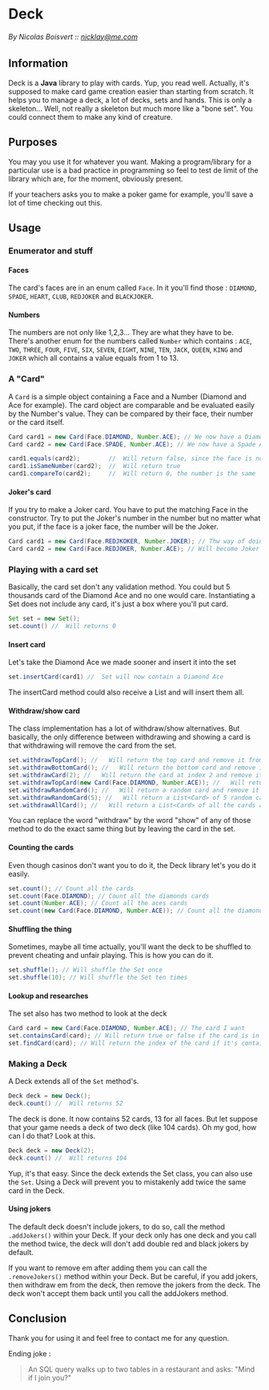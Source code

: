 # Deck
###### By Nicolas Boisvert :: nicklay@me.com

## Information
Deck is a **Java** library to play with cards. Yup, you read well. Actually, it's supposed to make card game creation easier than starting from scratch. It helps you to manage a deck, a lot of decks, sets and hands. This is only a skeleton... Well, not really a skeleton but much more like a "bone set". You could connect them to make any kind of creature.

## Purposes
You may you use it for whatever you want. Making a program/library for a particular use is a bad practice in programming so feel to test de limit of the library which are, for the moment, obviously present.

If your teachers asks you to make a poker game for example, you'll save a lot of time checking out this.

## Usage
### Enumerator and stuff
#### Faces
The card's faces are in an enum called ```Face```. In it you'll find those : ```DIAMOND```, ```SPADE```, ```HEART```, ```CLUB```, ```REDJOKER``` and ```BLACKJOKER```.

#### Numbers
The numbers are not only like 1,2,3... They are what they have to be. There's another enum for the numbers called ```Number``` which contains : ```ACE```, ```TWO```, ```THREE```, ```FOUR```, ```FIVE```, ```SIX```, ```SEVEN```, ```EIGHT```, ```NINE```, ```TEN```, ```JACK```, ```QUEEN```, ```KING``` and  ```JOKER``` which all contains a value equals from 1 to 13.

### A "Card"
A ```Card``` is a simple object containing a Face and a Number (Diamond and Ace for example). The card object are comparable and be evaluated easily by the Number's value. They can be compared by their face, their number or the card itself.
```java
Card card1 = new Card(Face.DIAMOND, Number.ACE); // We now have a Diamond Ace
Card card2 = new Card(Face.SPADE, Number.ACE); // We now have a Spade Ace

card1.equals(card2);        //  Will return false, since the face is not the same
card1.isSameNumber(card2);  //  Will return true
card1.compareTo(card2);     //  Will return 0, the number is the same
```

#### Joker's card
If you try to make a Joker card. You have to put the matching Face in the constructor. Try to put the Joker's number  in the number but no matter what you put, if the face is a joker face, the number will be the Joker.
```java
Card card1 = new Card(Face.REDJKOKER, Number.JOKER); // Thw way of doing it
Card card2 = new Card(Face.REDJOKER, Number.ACE); // Will become Joker anyway but it's not the best way of doing it
```

### Playing with a card set
Basically, the card set don't any validation method. You could but 5 thousands card of the Diamond Ace and no one would care. Instantiating a Set does not include any card, it's just a box where you'll put card.
```java
Set set = new Set();
set.count() //  Will returns 0
```

#### Insert card
Let's take the Diamond Ace we made sooner and insert it into the set
```java
set.insertCard(card1) //  Set will now contain a Diamond Ace
```
The insertCard method could also receive a List<Card> and will insert them all.

#### Withdraw/show card
The class implementation has a lot of withdraw/show alternatives. But basically, the only difference between withdrawing and showing a card is that withdrawing will remove the card from the set.
```java
set.withdrawTopCard(); //   Will return the top card and remove it from the set
set.withdrawBottomCard(); //   Will return the bottom card and remove it from the set
set.withdrawCard(2); //   Will return the card at index 2 and remove it from the set
set.withdrawTopCard(new Card(Face.DIAMOND, Number.ACE)); //   Will return the first Diamond Ace it founds and remove it from the set
set.withdrawRandomCard(); //   Will return a random card and remove it from the set
set.withdrawRandomCard(5); //   Will return a List<Card> of 5 random cards and remove it from the set
set.withdrawAllCard(); //   Will return a List<Card> of all the cards and remove it from the set
```

You can replace the word "withdraw" by the word "show" of any of those method to do the exact same thing but by leaving the card in the set.

#### Counting the cards
Even though casinos don't want you to do it, the Deck library let's you do it easily.
```java
set.count(); // Count all the cards
set.count(Face.DIAMOND); // Count all the diamonds cards
set.count(Number.ACE); // Count all the aces cards
set.count(new Card(Face.DIAMOND, Number.ACE)); // Count all the diamond aces cards
```

#### Shuffling the thing
Sometimes, maybe all time actually, you'll want the deck to be shuffled to prevent cheating and unfair playing. This is how you can do it.
```java
set.shuffle(); // Will shuffle the Set once
set.shuffle(10); // Will shuffle the Set ten times
```

#### Lookup and researches
The set also has two method to look at the deck
```java
Card card = new Card(Face.DIAMOND, Number.ACE); // The card I want
set.containsCard(card); // Will return true or false if the card is in the set
set.findCard(card); // Will return the index of the card if it's contained in the set, may return -1 if not.
```


### Making a Deck
A Deck extends all of the ```Set``` method's.

```java
Deck deck = new Deck();
deck.count() //  Will returns 52
```
The deck is done. It now contains 52 cards, 13 for all faces. But let suppose that your game needs a deck of two deck (like 104 cards). Oh my god, how can I do that? Look at this.
```java
Deck deck = new Deck(2);
deck.count() //  Will returns 104
```
Yup, it's that easy. Since the deck extends the Set class, you can also use the ```Set```. Using a Deck will prevent you to mistakenly add twice the same card in the Deck.

#### Using jokers
The default deck doesn't include jokers, to do so, call the method ```.addJokers()``` within your Deck. If your deck only has one deck and you call the method twice, the deck will don't add double red and black jokers by default.

If you want to remove em after adding them you can call the ```.removeJokers()``` method within your Deck. But be careful, if you add jokers, then withdraw em from the deck, then remove the jokers from the deck. The deck won't accept them back until you call the addJokers method.




## Conclusion

Thank you for using it and feel free to contact me for any question.

Ending joke :
> An SQL query walks up to two tables in a restaurant and asks: "Mind if I join you?"
